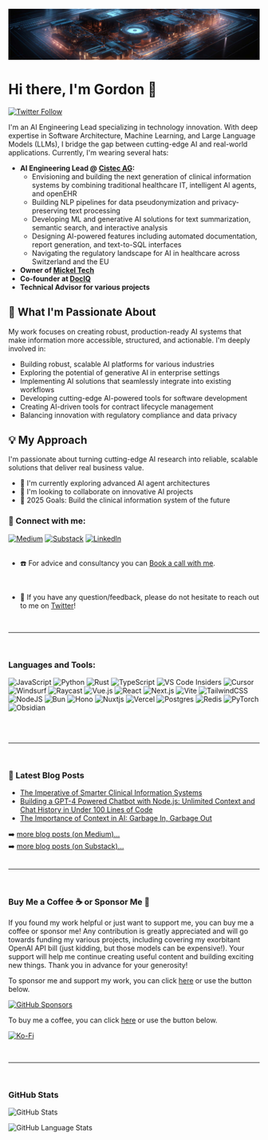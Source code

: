 <p align="center"><img src="https://raw.githubusercontent.com/gmickel/gmickel/main/img/oo.jpg" /></p>

# Hi there, I'm Gordon 👋

[![Twitter Follow](https://img.shields.io/twitter/follow/gmickel?color=%234682B4&logo=twitter&style=for-the-badge)](https://twitter.com/intent/follow?original_referer=https%3A%2F%2Fgithub.com%2Fgmickel&screen_name=gmickel)

I'm an AI Engineering Lead specializing in technology innovation. With deep expertise in Software Architecture, Machine Learning, and Large Language Models (LLMs), I bridge the gap between cutting-edge AI and real-world applications. Currently, I'm wearing several hats:

- **AI Engineering Lead @ [Cistec AG](https://www.cistec.com/):**
  - Envisioning and building the next generation of clinical information systems by combining traditional healthcare IT, intelligent AI agents, and openEHR
  - Building NLP pipelines for data pseudonymization and privacy-preserving text processing
  - Developing ML and generative AI solutions for text summarization, semantic search, and interactive analysis
  - Designing AI-powered features including automated documentation, report generation, and text-to-SQL interfaces
  - Navigating the regulatory landscape for AI in healthcare across Switzerland and the EU
- **Owner of [Mickel Tech](https://mickel.tech)**
- **Co-founder at [DocIQ](https://twitter.com/dociq_io)**
- **Technical Advisor for various projects**

## 🚀 What I'm Passionate About

My work focuses on creating robust, production-ready AI systems that make information more accessible, structured, and actionable. I'm deeply involved in:

- Building robust, scalable AI platforms for various industries
- Exploring the potential of generative AI in enterprise settings
- Implementing AI solutions that seamlessly integrate into existing workflows
- Developing cutting-edge AI-powered tools for software development
- Creating AI-driven tools for contract lifecycle management
- Balancing innovation with regulatory compliance and data privacy

## 💡 My Approach

I'm passionate about turning cutting-edge AI research into reliable, scalable solutions that deliver real business value.

- 🌱 I'm currently exploring advanced AI agent architectures
- 👯 I'm looking to collaborate on innovative AI projects
- 🥅 2025 Goals: Build the clinical information system of the future


### 🤝 Connect with me:

[![Medium](https://img.shields.io/badge/Medium-12100E?style=for-the-badge&logo=medium&logoColor=white)](https://medium.com/byte-sized-brainwaves)
[![Substack](https://img.shields.io/badge/Substack-%23006f5c.svg?style=for-the-badge&logo=substack&logoColor=FF6719)](https://bytesizedbrainwaves.substack.com/)
[![LinkedIn](https://img.shields.io/badge/linkedin-%230077B5.svg?style=for-the-badge&logo=linkedin&logoColor=white)](https://www.linkedin.com/in/gmickel/)
</br>
</br>

- ☎️ For advice and consultancy you can [Book a call with me](https://mickel.tech/book).

<br />

- 💬 If you have any question/feedback, please do not hesitate to reach out to me on [Twitter](https://twitter.com/gmickel)!

<br />

---

<br/>

### Languages and Tools:

![JavaScript](https://img.shields.io/badge/javascript-%23323330.svg?style=for-the-badge&logo=javascript&logoColor=%23F7DF1E)
![Python](https://img.shields.io/badge/python-3670A0?style=for-the-badge&logo=python&logoColor=ffdd54)
![Rust](https://img.shields.io/badge/rust-%23000000.svg?style=for-the-badge&logo=rust&logoColor=white)
![TypeScript](https://img.shields.io/badge/typescript-%23007ACC.svg?style=for-the-badge&logo=typescript&logoColor=white)
![VS Code Insiders](https://img.shields.io/badge/VS%20Code%20Insiders-35b393.svg?style=for-the-badge&logo=visual-studio-code&logoColor=white)
![Cursor](https://img.shields.io/badge/Cursor-1B1B1B?style=for-the-badge&logo=cursor&logoColor=white)
![Windsurf](https://img.shields.io/badge/Windsurf-0093E9?style=for-the-badge&logo=windsurf&logoColor=white)
![Raycast](https://img.shields.io/badge/Raycast-FF6363?style=for-the-badge&logo=raycast&logoColor=white)
![Vue.js](https://img.shields.io/badge/vuejs-%2335495e.svg?style=for-the-badge&logo=vuedotjs&logoColor=%234FC08D)
![React](https://img.shields.io/badge/react-%2320232a.svg?style=for-the-badge&logo=react&logoColor=%2361DAFB)
![Next.js](https://img.shields.io/badge/Next.js-000000?style=for-the-badge&logo=next.js&logoColor=white)
![Vite](https://img.shields.io/badge/vite-%23646CFF.svg?style=for-the-badge&logo=vite&logoColor=white)
![TailwindCSS](https://img.shields.io/badge/tailwindcss-%2338B2AC.svg?style=for-the-badge&logo=tailwind-css&logoColor=white)
![NodeJS](https://img.shields.io/badge/node.js-6DA55F?style=for-the-badge&logo=node.js&logoColor=white)
![Bun](https://img.shields.io/badge/Bun-%23000000.svg?style=for-the-badge&logo=bun&logoColor=white)
![Hono](https://img.shields.io/badge/Hono-%23E6E6E6.svg?style=for-the-badge&logo=hono&logoColor=black)
![Nuxtjs](https://img.shields.io/badge/Nuxt-002E3B?style=for-the-badge&logo=nuxtdotjs&logoColor=#00DC82)
![Vercel](https://img.shields.io/badge/Vercel-%23000000.svg?style=for-the-badge&logo=vercel&logoColor=white)
![Postgres](https://img.shields.io/badge/postgres-%23316192.svg?style=for-the-badge&logo=postgresql&logoColor=white)
![Redis](https://img.shields.io/badge/redis-%23DD0031.svg?style=for-the-badge&logo=redis&logoColor=white)
![PyTorch](https://img.shields.io/badge/PyTorch-%23EE4C2C.svg?style=for-the-badge&logo=PyTorch&logoColor=white)
![Obsidian](https://img.shields.io/badge/Obsidian-%23483699.svg?style=for-the-badge&logo=obsidian&logoColor=white)


<br />
<br />

---

</br>

### 📕 Latest Blog Posts

<!-- BLOG-POST-LIST:START -->
- [The Imperative of Smarter Clinical Information Systems](https://bytesizedbrainwaves.substack.com/p/the-imperative-of-smarter-clinical)
- [Building a GPT-4 Powered Chatbot with Node.js: Unlimited Context and Chat History in Under 100 Lines of Code](https://medium.com/byte-sized-brainwaves/unlimited-chatbot-context-and-chat-history-in-under-100-lines-of-code-with-langchain-and-node-js-1190fcc20708)
- [The Importance of Context in AI: Garbage In, Garbage Out](https://medium.com/byte-sized-brainwaves/the-importance-of-context-in-ai-garbage-in-garbage-out-97c16465c441)
<!-- BLOG-POST-LIST:END -->

➡️ [more blog posts (on Medium)...](https://medium.com/byte-sized-brainwaves)<br />
➡️ [more blog posts (on Substack)...](https://bytesizedbrainwaves.substack.com/)
<br />
<br />

---

<br />

### Buy Me a Coffee ☕ or Sponsor Me 💖

If you found my work helpful or just want to support me, you can buy me a coffee or sponsor me! Any contribution is greatly appreciated and will go towards funding my various projects, including covering my exorbitant OpenAI API bill (just kidding, but those models can be expensive!). Your support will help me continue creating useful content and building exciting new things. Thank you in advance for your generosity!

To sponsor me and support my work, you can click [here](https://github.com/sponsors/gmickel) or use the button below.

[![GitHub Sponsors](https://img.shields.io/badge/GitHub%20Sponsors-EA4AAA?style=for-the-badge&logo=GitHub-Sponsors&logoColor=#white)](https://github.com/sponsors/gmickel)

To buy me a coffee, you can click [here](https://ko-fi.com/gmickel) or use the button below.

[![Ko-Fi](https://img.shields.io/badge/Ko--fi-F16061?style=for-the-badge&logo=ko-fi&logoColor=white)](https://ko-fi.com/gmickel)

<br/>

---

<br />

### GitHub Stats

![GitHub Stats](https://new-stats-git-main-gmickels-projects.vercel.app/api?username=gmickel&show_icons=true&hide_border=false&theme=tokyonight&count_private=true)

![GitHub Language Stats](https://new-stats-git-main-gmickels-projects.vercel.app/api/top-langs/?username=gmickel&show_icons=true&hide_border=false&theme=tokyonight&count_private=true)
